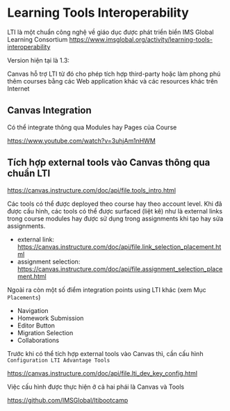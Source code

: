 # Learning Tools Interoperability

LTI là một chuẩn công nghệ về giáo dục được phát triển biển IMS Global Learning Consortium
https://www.imsglobal.org/activity/learning-tools-interoperability

Version hiện tại là 1.3:

Canvas hỗ trợ LTI từ đó cho phép tích hợp third-party hoặc làm phong phú thêm courses bằng các Web application khác và các resources khác trên Internet


## Canvas Integration

Có thể integrate thông qua Modules hay Pages của Course

https://www.youtube.com/watch?v=3uhjAm1nHWM

## Tích hợp external tools vào Canvas thông qua chuẩn LTI

https://canvas.instructure.com/doc/api/file.tools_intro.html

Các tools có thể được deployed theo course hay theo account level. Khi đã được cấu hình, các tools có thể được surfaced (liệt kê) như là external links trong course modules hay được sử dụng trong assignments khi tạo hay sửa assignments.

* external link: https://canvas.instructure.com/doc/api/file.link_selection_placement.html
* assignment selection: https://canvas.instructure.com/doc/api/file.assignment_selection_placement.html

Ngoài ra còn một số điểm integration points using LTI khác (xem Mục `Placements`)
* Navigation
* Homework Submission
* Editor Button
* Migration Selection
* Collaborations


Trước khi có thể tích hợp external tools vào Canvas thì, cần cấu hình `Configuration LTI Advantage Tools`

https://canvas.instructure.com/doc/api/file.lti_dev_key_config.html

Việc cấu hình được thực hiện ở cả hai phái là Canvas và Tools


https://github.com/IMSGlobal/ltibootcamp